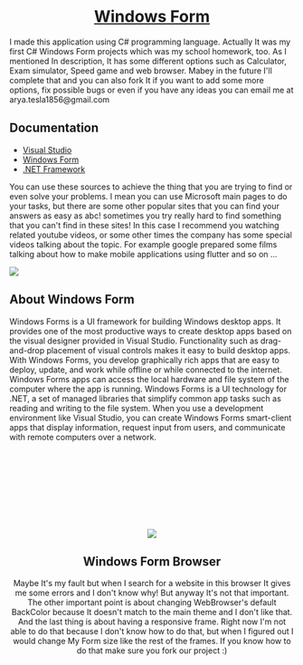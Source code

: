 <a href="https://learn.microsoft.com/en-us/dotnet/csharp/">
  <h1 align="center">
      Windows Form
  </h1>
</a>
I made this application using C# programming language. Actually It was my first C# Windows Form projects which was my school homework, too. As I mentioned In description, It has some different options such as Calculator, Exam simulator, Speed game and web browser. Mabey in the future I'll complete that and you can also fork It if you want to add some more options, fix possible bugs or even if you have any ideas you can email me at arya.tesla1856@gmail.com


## Documentation ###
* [Visual Studio](https://flutter.dev/get-started/](https://learn.microsoft.com/en-us/visualstudio/install/install-visual-studio?view=vs-2022))
* [Windows Form](https://flutter.dev/get-started/](https://learn.microsoft.com/en-us/dotnet/desktop/winforms/overview/?view=netdesktop-6.0))
* [.NET Framework](https://flutter.dev/get-started/](https://learn.microsoft.com/en-us/dotnet/desktop/winforms/overview/?view=netdesktop-6.0))

You can use these sources to achieve the thing that you are trying to find or even solve your problems. I mean you can use Microsoft main pages to do your tasks, but there are some other popular sites that you can find your answers as easy as abc! sometimes you try really hard to find something that you can't find in these sites! In this case I recommend you watching related youtube videos, or some other times the company has some special videos talking about the topic. For example google prepared some films talking about how to make mobile applications using flutter and so on ...

<img src="https://github.com/DarkCloud9000/Multifunction/blob/master/Picture/Poster.PNG">

## About Windows Form ###
Windows Forms is a UI framework for building Windows desktop apps. It provides one of the most productive ways to create desktop apps based on the visual designer provided in Visual Studio. Functionality such as drag-and-drop placement of visual controls makes it easy to build desktop apps. With Windows Forms, you develop graphically rich apps that are easy to deploy, update, and work while offline or while connected to the internet. Windows Forms apps can access the local hardware and file system of the computer where the app is running. Windows Forms is a UI technology for .NET, a set of managed libraries that simplify common app tasks such as reading and writing to the file system. When you use a development environment like Visual Studio, you can create Windows Forms smart-client apps that display information, request input from users, and communicate with remote computers over a network.

<center>
  <img style="margin-top:140px;" src="https://github.com/DarkCloud9000/Multifunction/blob/master/Picture/Browser.PNG">
<center>

## Windows Form Browser ###
Maybe It's my fault but when I search for a website in this browser It gives me some errors and I don't know why! But anyway It's not that important. The other important point is about changing WebBrowser's default BackColor because It doesn't match to the main theme and I don't like that. And the last thing is about having a responsive frame. Right now I'm not able to do that because I don't know how to do that, but when I figured out I would change My Form size like the rest of the frames. If you know how to do that make sure you fork our project :)

